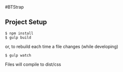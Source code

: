 #BTStrap
## Project Setup


```
$ npm install
$ gulp build
```
or, to rebuild each time a file changes (while developing)
```
$ gulp watch
```

Files will compile to dist/css
```



